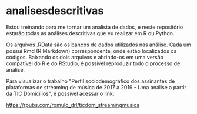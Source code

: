 # analisesdescritivas
Estou treinando para me tornar um analista de dados, e neste repositório estarão todas as análises descritivas que eu realizar em R ou Python. 

Os arquivos .RData são os bancos de dados utilizados nas análise. Cada um possui Rmd (R Markdown) correspondente, onde estão localizados os códigos. Baixando os dois arquivos e abrindo-os em uma versão compatível do R e do RStudio, é possível reproduzir todo o processo de análise.

Para visualizar o trabalho "Perfil sociodemográfico dos assinantes de plataformas de streaming de música de 2017 a 2019 - Uma análise a partir da TIC Domicílios", é possível acessar o link:

https://rpubs.com/romulo_drl/ticdom_streamingmusica
